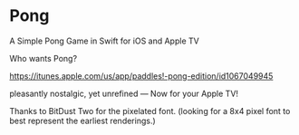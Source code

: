 # Pong
A Simple Pong Game in Swift for iOS and Apple TV

Who wants Pong?

https://itunes.apple.com/us/app/paddles!-pong-edition/id1067049945

pleasantly nostalgic, yet unrefined — Now for your Apple TV!




Thanks to BitDust Two for the pixelated font.
(looking for a 8x4 pixel font to best represent the earliest renderings.)
